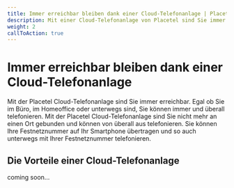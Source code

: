 ```yaml
---
title: Immer erreichbar bleiben dank einer Cloud-Telefonanlage | Placetel
description: Mit einer Cloud-Telefonanlage von Placetel sind Sie immer erreichbar. Erfahren Sie, wie Sie mit einer Cloud-Telefonanlage Ihre Erreichbarkeit verbessern können. Sprechen Sie uns gerne an und wir erzählen Ihnen mehr über die Vorteile einer Cloud-Telefonanlage.
weight: 2
callToAction: true
---
```


# Immer erreichbar bleiben dank einer Cloud-Telefonanlage
Mit der Placetel Cloud-Telefonanlage sind Sie immer erreichbar. Egal ob Sie im Büro, im Homeoffice oder unterwegs sind, Sie können immer und überall telefonieren. Mit der Placetel Cloud-Telefonanlage sind Sie nicht mehr an einen Ort gebunden und können von überall aus telefonieren. Sie können Ihre Festnetznummer auf Ihr Smartphone übertragen und so auch unterwegs mit Ihrer Festnetznummer telefonieren.

## Die Vorteile einer Cloud-Telefonanlage
coming soon...